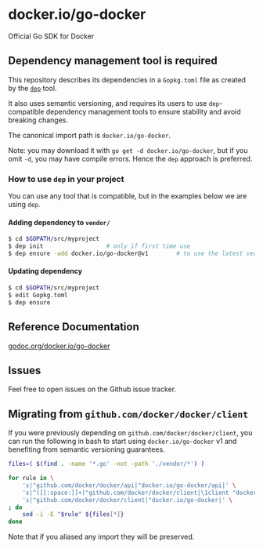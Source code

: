 # docker.io/go-docker
Official Go SDK for Docker

## Dependency management tool is required

This repository describes its dependencies in a `Gopkg.toml` file as created by the [`dep`](https://github.com/golang/dep#setup) tool.

It also uses semantic versioning, and requires its users to use `dep`-compatible dependency management tools to ensure stability and avoid breaking changes.

The canonical import path is `docker.io/go-docker`.

Note: you may download it with `go get -d docker.io/go-docker`, but if you omit `-d`, you may have compile errors. Hence the `dep` approach is preferred.

### How to use `dep` in your project

You can use any tool that is compatible, but in the examples below we are using `dep`.

#### Adding dependency to `vendor/`

```bash
$ cd $GOPATH/src/myproject
$ dep init 					# only if first time use
$ dep ensure -add docker.io/go-docker@v1    	# to use the latest version of v1.x.y
```

#### Updating dependency

```bash
$ cd $GOPATH/src/myproject
$ edit Gopkg.toml
$ dep ensure
```

## Reference Documentation

[godoc.org/docker.io/go-docker](https://godoc.org/docker.io/go-docker)

## Issues

Feel free to open issues on the Github issue tracker.

## Migrating from `github.com/docker/docker/client`

If you were previously depending on `github.com/docker/docker/client`, you can run the following in bash
to start using `docker.io/go-docker` v1 and benefiting from semantic versioning guarantees.

```bash
files=( $(find . -name '*.go' -not -path './vendor/*') )

for rule in \
    's|"github.com/docker/docker/api|"docker.io/go-docker/api|' \
    's|^([[:space:]]+)"github.com/docker/docker/client|\1client "docker.io/go-docker|' \
    's|"github.com/docker/docker/client|"docker.io/go-docker|' \
; do
    sed -i -E "$rule" ${files[*]}
done
```

Note that if you aliased any import they will be preserved.
